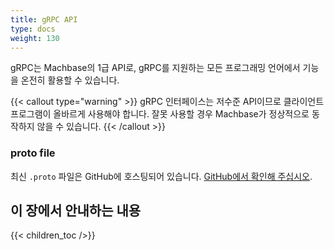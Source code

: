 ```yaml
---
title: gRPC API
type: docs
weight: 130
---
```


gRPC는 Machbase의 1급 API로, gRPC를 지원하는 모든 프로그래밍 언어에서 기능을 온전히 활용할 수 있습니다.

{{< callout type="warning" >}}
gRPC 인터페이스는 저수준 API이므로 클라이언트 프로그램이 올바르게 사용해야 합니다. 잘못 사용할 경우 Machbase가 정상적으로 동작하지 않을 수 있습니다.
{{< /callout >}}

### proto file

최신 `.proto` 파일은 GitHub에 호스팅되어 있습니다. [GitHub에서 확인해 주십시오](https://github.com/machbase/neo-server/tree/main/api/proto/machrpc.proto).

## 이 장에서 안내하는 내용

{{< children_toc />}}
